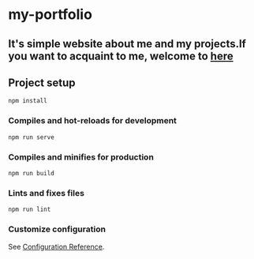 # my-portfolio

## It's simple website about me and my projects.If you want to acquaint to me, welcome to <a href='https://portfolio-ve8k.onrender.com/'>here</a>

## Project setup
```
npm install
```

### Compiles and hot-reloads for development
```
npm run serve
```

### Compiles and minifies for production
```
npm run build
```

### Lints and fixes files
```
npm run lint
```

### Customize configuration
See [Configuration Reference](https://cli.vuejs.org/config/).
